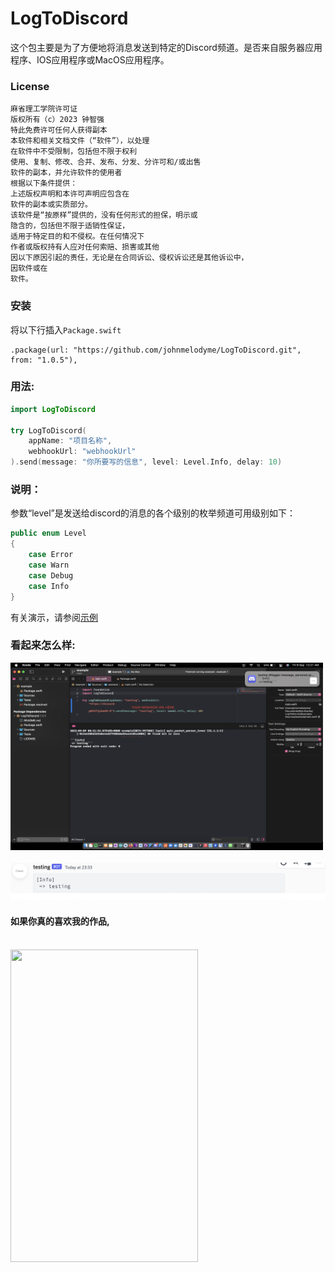 # LogToDiscord

这个包主要是为了方便地将消息发送到特定的Discord频道。是否来自服务器应用程序、IOS应用程序或MacOS应用程序。

### License

```
麻省理工学院许可证
版权所有（c）2023 钟智强
特此免费许可任何人获得副本
本软件和相关文档文件（“软件”），以处理
在软件中不受限制，包括但不限于权利
使用、复制、修改、合并、发布、分发、分许可和/或出售
软件的副本，并允许软件的使用者
根据以下条件提供：
上述版权声明和本许可声明应包含在
软件的副本或实质部分。
该软件是“按原样”提供的，没有任何形式的担保，明示或
隐含的，包括但不限于适销性保证，
适用于特定目的和不侵权。在任何情况下
作者或版权持有人应对任何索赔、损害或其他
因以下原因引起的责任，无论是在合同诉讼、侵权诉讼还是其他诉讼中，
因软件或在
软件。

```

### 安装
将以下行插入`Package.swift`

```
.package(url: "https://github.com/johnmelodyme/LogToDiscord.git", from: "1.0.5"),
```

### 用法:

```swift
import LogToDiscord

try LogToDiscord(
    appName: "项目名称",
    webhookUrl: "webhookUrl"
).send(message: "你所要写的信息", level: Level.Info, delay: 10)
```

### 说明：
参数“level”是发送给discord的消息的各个级别的枚举频道可用级别如下：

```swift
public enum Level
{
    case Error
    case Warn
    case Debug
    case Info
}
```

有关演示，请参阅[示例](https://github.com/johnmelodyme/LogToDiscord/blob/main/example/Sources/example/main.swift)

### 看起来怎么样:

<img src="./assets/xcode.png" width="500" height="300">
</br>
</br>
<img src="./assets/discord.png">

</br>

#### 如果你真的喜欢我的作品,
<br />
<img src="https://raw.githubusercontent.com/johnmelodyme/current_location/johnmelodyme-alipayqr/IMG_4026.JPG"  style="height: 500px !important;width: 300px !important;" >
